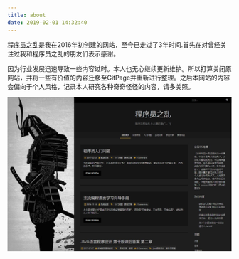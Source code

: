 ```yaml
---
title: about
date: 2019-02-01 14:32:40
---
```


[程序员之乱](http://www.coderluan.com/)是我在2016年初创建的网站，至今已走过了3年时间.首先在对曾经关注过我和程序员之乱的朋友们表示感谢。

因为行业发展迅速导致一些内容过时。本人也无心继续更新维护。所以打算关闭原网站，并将一些有价值的内容迁移至GitPage并重新进行整理。之后本网站的内容会偏向于个人风格，记录本人研究各种奇奇怪怪的内容，请多关照。

![coderluan](index/coderluan.jpg)